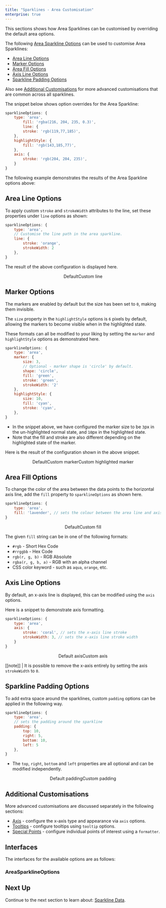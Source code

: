 ```yaml
---
title: "Sparklines - Area Customisation"
enterprise: true
---
```


This sections shows how Area Sparklines can be customised by overriding the default area options.

The following [Area Sparkline Options](/sparklines-area-customisation/#areasparklineoptions) can be used to customise Area Sparklines:

- [Area Line Options](/sparklines-area-customisation/#area-line-options)
- [Marker Options](/sparklines-area-customisation/#marker-options)
- [Area Fill Options](/sparklines-area-customisation/#area-fill-options)
- [Axis Line Options](/sparklines-area-customisation/#axis-line-options)
- [Sparkline Padding Options](/sparklines-area-customisation/#sparkline-padding-options)

Also see [Additional Customisations](/sparklines-area-customisation/#additional-customisations) for more advanced
customisations that are common across all sparklines.

The snippet below shows option overrides for the Area Sparkline:

```js
sparklineOptions: {
    type: 'area',
        fill: 'rgba(216, 204, 235, 0.3)',
        line: {
        stroke: 'rgb(119,77,185)',
    },
    highlightStyle: {
        fill: 'rgb(143,185,77)',
    },
    axis: {
        stroke: 'rgb(204, 204, 235)',
    }
}
```

The following example demonstrates the results of the Area Sparkline options above:

<grid-example title='Area Sparkline Customisation' name='area-sparkline-customisation' type='generated' options='{ "enterprise": true, "exampleHeight": 585, "modules": ["clientside", "sparklines"] }'></grid-example>

## Area Line Options

To apply custom `stroke` and `strokeWidth` attributes to the line, set these properties under `line` options as shown:

```js
sparklineOptions: {
    type: 'area',
    // Customise the line path in the area sparkline.
    line: {
        stroke: 'orange',
        strokeWidth: 2
    },
}
```

The result of the above configuration is displayed here.

<div style="display: flex; justify-content: center;">
    <image-caption src="resources/default.png" alt="Line default" width="250px" constrained="true">Default</image-caption>
    <image-caption src="resources/custom-line.png" alt="Line customisation" width="250px" constrained="true">Custom line</image-caption>
</div>

## Marker Options

The markers are enabled by default but the size has been set to `0`, making them invisible.

The `size` property in the `highlightStyle` options is `6` pixels by default, allowing the markers to become visible when in the highlighted state.

These formats can all be modified to your liking by setting the `marker` and `highlightStyle` options as demonstrated here.

```js
sparklineOptions: {
    type: 'area',
    marker: {
        size: 3,
        // Optional - marker shape is 'circle' by default.
        shape: 'circle',
        fill: 'green',
        stroke: 'green',
        strokeWidth: '2'
    },
    highlightStyle: {
        size: 10,
        fill: 'cyan',
        stroke: 'cyan',
    },
}
```

- In the snippet above, we have configured the marker size to be `3`px in the un-highlighted normal state, and `10`px in the highlighted state.
- Note that the fill and stroke are also different depending on the highlighted state of the marker.

Here is the result of the configuration shown in the above snippet.

<div style="display: flex; justify-content: center;">
    <image-caption src="resources/default.png" alt="Marker default" width="250px" constrained="true">Default</image-caption>
    <image-caption src="resources/custom-marker.png" alt="Marker customisation" width="250px" constrained="true">Custom marker</image-caption>
    <image-caption src="resources/custom-highlighted-marker.png" alt="Marker customisation for highlighted state" width="250px" constrained="true">Custom highlighted marker</image-caption>
</div>

## Area Fill Options

To change the color of the area between the data points to the horizontal axis line, add the `fill` property to `sparklineOptions` as shown here.

```js
sparklineOptions: {
    type: 'area',
    fill: 'lavender', // sets the colour between the area line and axis
}
```

<div style="display: flex; justify-content: center;">
    <image-caption src="resources/default.png" alt="Area fill default" width="250px" constrained="true">Default</image-caption>
    <image-caption src="resources/custom-fill.png" alt="Area fill customisation" width="250px" constrained="true">Custom fill</image-caption>
</div>

The given `fill` string can be in one of the following formats:
- `#rgb` - Short Hex Code
- `#rrggbb` - Hex Code
- `rgb(r, g, b)` - RGB Absolute
- `rgba(r, g, b, a)` - RGB with an alpha channel
- CSS color keyword - such as `aqua`, `orange`, etc.

## Axis Line Options

By default, an x-axis line is displayed, this can be modified using the `axis` options.

Here is a snippet to demonstrate axis formatting.

```js
sparklineOptions: {
    type: 'area',
    axis: {
        stroke: 'coral', // sets the x-axis line stroke
        strokeWidth: 3, // sets the x-axis line stroke width
    }
}
```

<div style="display: flex; justify-content: center;">
    <image-caption src="resources/default.png" alt="Axis line default" width="250px" constrained="true">Default axis</image-caption>
    <image-caption src="resources/custom-axis.png" alt="Axis line customisation" width="250px" constrained="true">Custom axis</image-caption>
</div>

[[note]]
| It is possible to remove the x-axis entirely by setting the axis `strokeWidth` to `0`.

## Sparkline Padding Options

To add extra space around the sparklines, custom `padding` options can be applied in the following way.

```js
sparklineOptions: {
    type: 'area',
    // sets the padding around the sparkline
    padding: {
        top: 10,
        right: 5,
        bottom: 10,
        left: 5
    },
}
```

- The `top`, `right`, `bottom` and `left` properties are all optional and can be modified independently.

<div style="display: flex; justify-content: center;">
    <image-caption src="resources/default-padding.png" alt="Padding default" width="250px" constrained="true">Default padding</image-caption>
    <image-caption src="resources/custom-padding.png" alt="Padding customisation" width="250px" constrained="true">Custom padding</image-caption>
</div>

## Additional Customisations

More advanced customisations are discussed separately in the following sections:

- [Axis](/sparklines-axis-types/) - configure the x-axis type and appearance via `axis` options.
- [Tooltips](/sparklines-tooltips/) - configure tooltips using `tooltip` options.
- [Special Points](/sparklines-special-points/) - configure individual points of interest using a `formatter`.

## Interfaces

The interfaces for the available options are as follows:

### AreaSparklineOptions

<interface-documentation interfaceName='AreaSparklineOptions' ></interface-documentation>

## Next Up

Continue to the next section to learn about: [Sparkline Data](/sparklines-data/).
